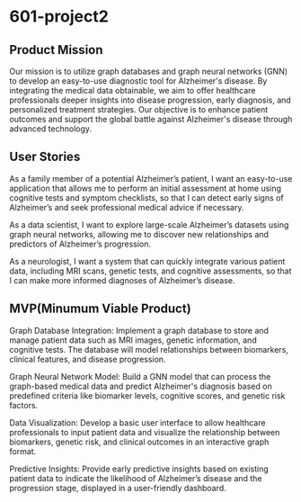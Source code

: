 # 601-project2
## Product Mission
Our mission is to utilize graph databases and graph neural networks (GNN) to develop an easy-to-use diagnostic tool for Alzheimer's disease. By integrating the medical data obtainable, we aim to offer healthcare professionals deeper insights into disease progression, early diagnosis, and personalized treatment strategies. Our objective is to enhance patient outcomes and support the global battle against Alzheimer's disease through advanced technology.

## User Stories
As a family member of a potential Alzheimer’s patient, I want an easy-to-use application that allows me to perform an initial assessment at home using cognitive tests and symptom checklists, so that I can detect early signs of Alzheimer’s and seek professional medical advice if necessary.

As a data scientist, I want to explore large-scale Alzheimer’s datasets using graph neural networks, allowing me to discover new relationships and predictors of Alzheimer’s progression.

As a neurologist, I want a system that can quickly integrate various patient data, including MRI scans, genetic tests, and cognitive assessments, so that I can make more informed diagnoses of Alzheimer’s disease.

## MVP(Minumum Viable Product)
Graph Database Integration: Implement a graph database to store and manage patient data such as MRI images, genetic information, and cognitive tests. The database will model relationships between biomarkers, clinical features, and disease progression.

Graph Neural Network Model: Build a GNN model that can process the graph-based medical data and predict Alzheimer's diagnosis based on predefined criteria like biomarker levels, cognitive scores, and genetic risk factors.

Data Visualization: Develop a basic user interface to allow healthcare professionals to input patient data and visualize the relationship between biomarkers, genetic risk, and clinical outcomes in an interactive graph format.

Predictive Insights: Provide early predictive insights based on existing patient data to indicate the likelihood of Alzheimer’s disease and the progression stage, displayed in a user-friendly dashboard.
